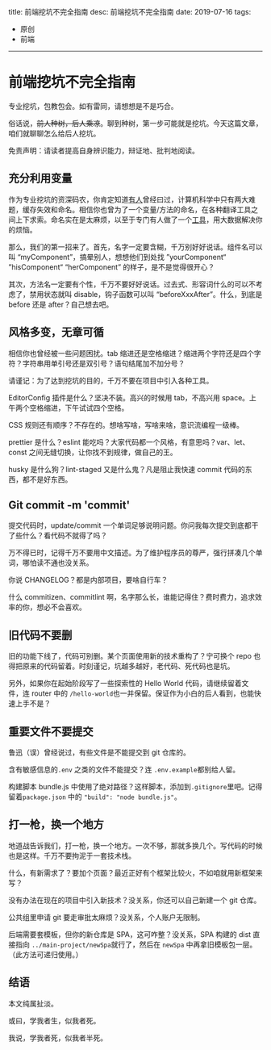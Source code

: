 title: 前端挖坑不完全指南
desc: 前端挖坑不完全指南
date: 2019-07-16
tags:
  - 原创
  - 前端
---


# 前端挖坑不完全指南

专业挖坑，包教包会。如有雷同，请想想是不是巧合。

俗话说，<del>前人种树，后人乘凉</del>。聊到种树，第一步可能就是挖坑。今天这篇文章，咱们就聊聊怎么给后人挖坑。

免责声明：请读者提高自身辨识能力，辩证地、批判地阅读。

## 充分利用变量

作为专业挖坑的资深码农，你肯定知道[有人](<https://quotesondesign.com/phil-karlton/>)曾经曰过，计算机科学中只有两大难题，缓存失效和命名。相信你也曾为了一个变量/方法的命名，在各种翻译工具之间上下求索。命名实在是太麻烦，以至于专门有人做了一个[工具](https://unbug.github.io/codelf/)，用大数据解决你的烦恼。

那么，我们的第一招来了。首先，名字一定要含糊，千万别好好说话。组件名可以叫 “myComponent”，搞晕别人，想想他们到处找 ”yourComponent“ ”hisComponent“ “herComponent” 的样子，是不是觉得很开心？

其次，方法名一定要有个性，千万不要好好说话。过去式、形容词什么的可以不考虑了，禁用状态就叫 disable，钩子函数可以叫 “beforeXxxAfter”。什么，到底是 before 还是 after？自己想去吧。

## 风格多变，无章可循

相信你也曾经被一些问题困扰。tab 缩进还是空格缩进？缩进两个字符还是四个字符？字符串用单引号还是双引号？语句结尾加不加分号？

请谨记：为了达到挖坑的目的，千万不要在项目中引入各种工具。

EditorConfig 插件是什么？坚决不装。高兴的时候用 tab，不高兴用 space。上午两个空格缩进，下午试试四个空格。

CSS 规则还有顺序？不存在的。想啥写啥，写啥来啥，意识流编程一级棒。

prettier 是什么？eslint 能吃吗？大家代码都一个风格，有意思吗？var、let、const 之间无缝切换，让你找不到规律，做自己的王。

husky 是什么狗？lint-staged 又是什么鬼？凡是阻止我快速 commit 代码的东西，都不是好东西。



## Git commit -m 'commit'

提交代码时，update/commit 一个单词足够说明问题。你问我每次提交到底都干了些什么？看代码不就得了吗？

万不得已时，记得千万不要用中文描述。为了维护程序员的尊严，强行拼凑几个单词，哪怕读不通也没关系。

你说 CHANGELOG？都是内部项目，要啥自行车？

什么 commitizen、commitlint 啊，名字那么长，谁能记得住？费时费力，追求效率的你，想必不会喜欢。



## 旧代码不要删

旧的功能下线了，代码可别删。某个页面使用新的技术重构了？宁可换个 repo 也得把原来的代码留着。时刻谨记，坑越多越好，老代码、死代码也是坑。

另外，如果你在起始阶段写了一些探索性的 Hello World 代码，请继续留着文件，连 router 中的 `/hello-world`也一并保留。保证作为小白的后人看到，也能快速上手不是？



## 重要文件不要提交

鲁迅（误）曾经说过，有些文件是不能提交到 git 仓库的。

含有敏感信息的`.env` 之类的文件不能提交？连 `.env.example`都别给人留。

构建脚本 bundle.js 中使用了绝对路径？这样脚本，添加到`.gitignore`里吧。记得留着`package.json` 中的 `"build": "node bundle.js"`。



## 打一枪，换一个地方

地道战告诉我们，打一枪，换一个地方。一次不够，那就多换几个。写代码的时候也是这样。千万不要拘泥于一套技术栈。

什么，有新需求了？要加个页面？最近正好有个框架比较火，不如咱就用新框架来写？

没有办法在现在的项目中引入新技术？没关系，你还可以自己新建一个 git 仓库。

公共组里申请 git 要走审批太麻烦？没关系，个人账户无限制。

后端需要套模板，但你的新仓库是 SPA，这可咋整？没关系，SPA 构建的 dist 直接指向 `../main-project/newSpa`就行了，然后在 `newSpa` 中再拿旧模板包一层。（此方法可递归使用。）



## 结语

本文纯属扯淡。

或曰，学我者生，似我者死。

我说，学我者死，似我者半死。

